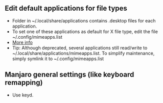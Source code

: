 ## Edit default applications for file types

- Folder in ~/.local/share/applications contains .desktop files for each application.
- To set one of these applications as default for X file type, edit the file ~/.config/mimeapps.list
- [More info](https://wiki.archlinux.org/title/XDG_MIME_Applications#:~:text=mimeapps.list.-,mimeapps.list,-The%20XDG%20standard)
- Tip: Although deprecated, several applications still read/write to ~/.local/share/applications/mimeapps.list. To simplify maintenance, simply symlink it to ~/.config/mimeapps.list

## Manjaro general settings (like keyboard remapping)

- Use keyd.
